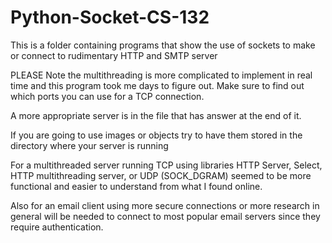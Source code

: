 # Python-Socket-CS-132
This is a folder containing programs that show the use of sockets to make or connect to rudimentary HTTP and SMTP server

PLEASE Note the multithreading is more complicated to implement in real time and this program took me days to figure out. Make sure to find out which ports you can use for a TCP connection. 

A more appropriate server is in the file that has answer at the end of it. 

If you are going to use images or objects try to have them stored in the directory where your server is running

For a multithreaded server running TCP using libraries HTTP Server, Select, HTTP multithreading server, or UDP (SOCK_DGRAM) seemed to be more functional and easier to understand from what I found online.

Also for an email client using more secure connections or more research in general will be needed to connect to most popular email servers since they require authentication.
